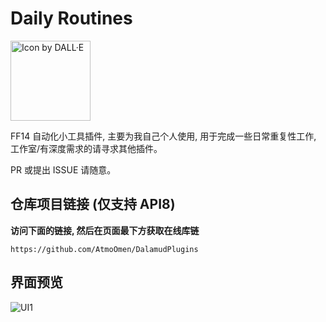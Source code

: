 # Daily Routines

<img src="https://raw.githubusercontent.com/AtmoOmen/DailyRoutines/main/imgs/icon.png" width="128" height="128" alt="Icon by DALL·E">

FF14 自动化小工具插件, 主要为我自己个人使用, 用于完成一些日常重复性工作, 工作室/有深度需求的请寻求其他插件。

PR 或提出 ISSUE 请随意。



## 仓库项目链接 (仅支持 API8)

**访问下面的链接, 然后在页面最下方获取在线库链**

```
https://github.com/AtmoOmen/DalamudPlugins
```



## 界面预览

![UI1](https://raw.githubusercontent.com/AtmoOmen/DailyRoutines/main/imgs/UI-1.png)